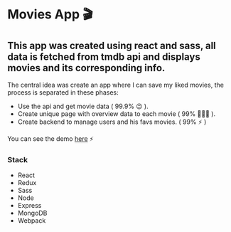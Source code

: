 # Movies App 🎬

## This app was created using react and sass, all data is fetched from tmdb api and displays movies and its corresponding info.

The central idea was create an app where I can save my liked movies, the process is separated in these phases:

- Use the api and get movie data ( 99.9% 😉 ).
- Create unique page with overview data to each movie ( 99% 🏃🏻‍♂️ ).
- Create backend to manage users and his favs movies. ( 99% ⚡️ )

You can see the demo [here](https://web-production-f82e.up.railway.app/) ⚡️

### Stack

- React
- Redux
- Sass
- Node
- Express
- MongoDB
- Webpack
